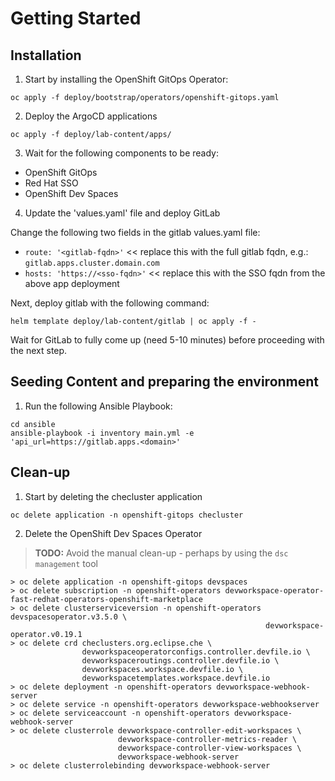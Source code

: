 # Getting Started

## Installation

1. Start by installing the OpenShift GitOps Operator:

``` 
oc apply -f deploy/bootstrap/operators/openshift-gitops.yaml
```

2. Deploy the ArgoCD applications

```
oc apply -f deploy/lab-content/apps/
```

3. Wait for the following components to be ready:
  - OpenShift GitOps
  - Red Hat SSO
  - OpenShift Dev Spaces

4. Update the 'values.yaml' file and deploy GitLab

Change the following two fields in the gitlab values.yaml file:
  - `route: '<gitlab-fqdn>'` << replace this with the full gitlab fqdn, e.g.: `gitlab.apps.cluster.domain.com`
  - `hosts: 'https://<sso-fqdn>'` << replace this with the SSO fqdn from the above app deployment

Next, deploy gitlab with the following command:

```
helm template deploy/lab-content/gitlab | oc apply -f -
```

Wait for GitLab to fully come up (need 5-10 minutes) before proceeding with the next step.


## Seeding Content and preparing the environment

1. Run the following Ansible Playbook:

```
cd ansible
ansible-playbook -i inventory main.yml -e 'api_url=https://gitlab.apps.<domain>'
```


## Clean-up

1. Start by deleting the checluster application

```
oc delete application -n openshift-gitops checluster
```

2. Delete the OpenShift Dev Spaces Operator

> **TODO:** Avoid the manual clean-up - perhaps by using the `dsc management` tool

```
> oc delete application -n openshift-gitops devspaces
> oc delete subscription -n openshift-operators devworkspace-operator-fast-redhat-operators-openshift-marketplace
> oc delete clusterserviceversion -n openshift-operators devspacesoperator.v3.5.0 \
                                                         devworkspace-operator.v0.19.1
> oc delete crd checlusters.org.eclipse.che \
                devworkspaceoperatorconfigs.controller.devfile.io \
                devworkspaceroutings.controller.devfile.io \
                devworkspaces.workspace.devfile.io \
                devworkspacetemplates.workspace.devfile.io
> oc delete deployment -n openshift-operators devworkspace-webhook-server
> oc delete service -n openshift-operators devworkspace-webhookserver
> oc delete serviceaccount -n openshift-operators devworkspace-webhook-server
> oc delete clusterrole devworkspace-controller-edit-workspaces \
                        devworkspace-controller-metrics-reader \
                        devworkspace-controller-view-workspaces \
                        devworkspace-webhook-server
> oc delete clusterrolebinding devworkspace-webhook-server
```
